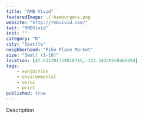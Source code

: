 ```yaml
---
title: "RMB Vivid"
featuredImage: ./-hamburgers.png
website: "http://rmbvivid.com/"
twit: "RMBVivid"
inst: ""
category: "R"
city: "Seattle"
neighborhood: "Pike Place Market"
size: "Small (1-10)"
location: [47.611201758810715,-122.34220658465894]
tags:
    - exhibition
    - environmental
    - ux/ui
    - print
published: true
---
```


Description
